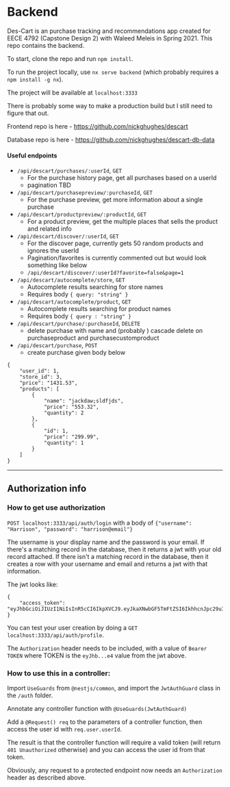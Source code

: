 # Backend

Des-Cart is an purchase tracking and recommendations app created for EECE 4792 (Capstone Design 2) with Waleed Meleis in Spring 2021. This repo contains the backend.

To start, clone the repo and run `npm install`.

To run the project locally, use `nx serve backend` (which probably requires a `npm install -g nx`).

The project will be available at `localhost:3333`

There is probably some way to make a production build but I still need to figure that out.

Frontend repo is here - https://github.com/nickghughes/descart

Database repo is here - https://github.com/nickghughes/descart-db-data

#### Useful endpoints

- `/api/descart/purchases/:userId`, `GET`
  - For the purchase history page, get all purchases based on a userId
  - pagination TBD
- `/api/descart/purchasepreview/:purchaseId`, `GET`
  - For the purchase preview, get more information about a single purchase
- `/api/descart/productpreview/:productId`, `GET`
  - For a product preview, get the multiple places that sells the product and related info
- `/api/descart/discover/:userId`, `GET`
  - For the discover page, currently gets 50 random products and ignores the userId
  - Pagination/favorites is currently commented out but would look something like below
  - `/api/descart/discover/:userId?favorite=false&page=1`
- `/api/descart/autocomplete/store`, `GET`
  - Autocomplete results searching for store names
  - Requires body `{ query: "string" }`
- `/api/descart/autocomplete/product`, `GET`
  - Autocomplete results searching for product names
  - Requires body `{ query : "string" }`
- `/api/descart/purchase/:purchaseId`, `DELETE`
  - delete purchase with name and (probably ) cascade delete on purchaseproduct and purchasecustomproduct
- `/api/descart/purchase`, `POST`
  - create purchase given body below

```
{
    "user_id": 1,
    "store_id": 3,
    "price": "1431.53",
    "products": [
        {
            "name": "jackdaw;sldfjds",
            "price": "553.32",
            "quantity": 2
        },
        {
            "id": 1,
            "price": "299.99",
            "quantity": 1
        }
    ]
}
```

---

## Authorization info

### How to get use authorization

`POST localhost:3333/api/auth/login` with a body of `{"username": "Harrison", "password": "harrison@email"}`

The username is your display name and the password is your email. If there's a matching record in the database, then it returns a jwt with your old record attached. If there isn't a matching record in the database, then it creates a row with your username and email and returns a jwt with that information.

The jwt looks like:

```
{
    "access_token": "eyJhbGciOiJIUzI1NiIsInR5cCI6IkpXVCJ9.eyJkaXNwbGF5TmFtZSI6IkhhcnJpc29uIiwiZW1haWwiOiJoYXJyaXNvbkBlbWFpbCIsInVzZXJJZCI6MSwiaWF0IjoxNjE0ODkzMjg4LCJleHAiOjE2MTQ4OTM0MDh9.VcXx7kovsN0mPk6gUx2SOyyeVn5Y15TDvGmTSQeuve4"
}
```

You can test your user creation by doing a `GET localhost:3333/api/auth/profile`.

The `Authorization` header needs to be included, with a value of `Bearer TOKEN` where TOKEN is the `eyJhb...e4` value from the jwt above.

### How to use this in a controller:

Import `UseGuards` from `@nestjs/common`, and import the `JwtAuthGuard` class in the `/auth` folder.

Annotate any controller function with `@UseGuards(JwtAuthGuard)`

Add a `@Request() req` to the parameters of a controller function, then access the user id with `req.user.userId`.

The result is that the controller function will require a valid token (will return `401 Unauthorized` otherwise) and you can access the user id from that token.

Obviously, any request to a protected endpoint now needs an `Authorization` header as described above.

<!---
This project was generated using [Nx](https://nx.dev).

<p align="center"><img src="https://raw.githubusercontent.com/nrwl/nx/master/images/nx-logo.png" width="450"></p>

🔎 **Nx is a set of Extensible Dev Tools for Monorepos.**

## Adding capabilities to your workspace

Nx supports many plugins which add capabilities for developing different types of applications and different tools.

These capabilities include generating applications, libraries, etc as well as the devtools to test, and build projects as well.

Below are our core plugins:

- [React](https://reactjs.org)
  - `npm install --save-dev @nrwl/react`
- Web (no framework frontends)
  - `npm install --save-dev @nrwl/web`
- [Angular](https://angular.io)
  - `npm install --save-dev @nrwl/angular`
- [Nest](https://nestjs.com)
  - `npm install --save-dev @nrwl/nest`
- [Express](https://expressjs.com)
  - `npm install --save-dev @nrwl/express`
- [Node](https://nodejs.org)
  - `npm install --save-dev @nrwl/node`

There are also many [community plugins](https://nx.dev/nx-community) you could add.

## Generate an application

Run `nx g @nrwl/react:app my-app` to generate an application.

> You can use any of the plugins above to generate applications as well.

When using Nx, you can create multiple applications and libraries in the same workspace.

## Generate a library

Run `nx g @nrwl/react:lib my-lib` to generate a library.

> You can also use any of the plugins above to generate libraries as well.

Libraries are sharable across libraries and applications. They can be imported from `@backend/mylib`.

## Development server

Run `nx serve my-app` for a dev server. Navigate to http://localhost:4200/. The app will automatically reload if you change any of the source files.

## Code scaffolding

Run `nx g @nrwl/react:component my-component --project=my-app` to generate a new component.

## Build

Run `nx build my-app` to build the project. The build artifacts will be stored in the `dist/` directory. Use the `--prod` flag for a production build.

## Running unit tests

Run `nx test my-app` to execute the unit tests via [Jest](https://jestjs.io).

Run `nx affected:test` to execute the unit tests affected by a change.

## Running end-to-end tests

Run `ng e2e my-app` to execute the end-to-end tests via [Cypress](https://www.cypress.io).

Run `nx affected:e2e` to execute the end-to-end tests affected by a change.

## Understand your workspace

Run `nx dep-graph` to see a diagram of the dependencies of your projects.

## Further help

Visit the [Nx Documentation](https://nx.dev) to learn more.

## ☁ Nx Cloud

### Computation Memoization in the Cloud

<p align="center"><img src="https://raw.githubusercontent.com/nrwl/nx/master/images/nx-cloud-card.png"></p>

Nx Cloud pairs with Nx in order to enable you to build and test code more rapidly, by up to 10 times. Even teams that are new to Nx can connect to Nx Cloud and start saving time instantly.

Teams using Nx gain the advantage of building full-stack applications with their preferred framework alongside Nx’s advanced code generation and project dependency graph, plus a unified experience for both frontend and backend developers.

Visit [Nx Cloud](https://nx.app/) to learn more.
--->
